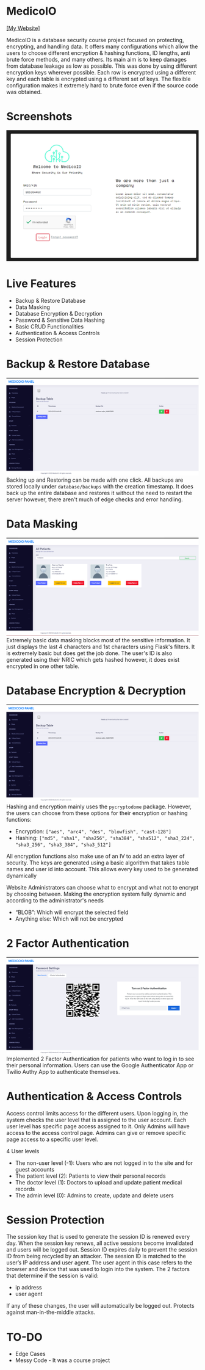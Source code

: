 # MedicoIO
[[My Website]](https://mitsuzi.xyz/)

MedicoIO is a database security course project focused on protecting, encrypting, and handling data. It offers many configurations which allow the users to choose different encryption & hashing functions, ID lengths, anti brute force methods, and many others. Its main aim is to keep damages from database leakage as low as possible. This was done by using different encryption keys wherever possible. Each row is encrypted using a different key and each table is encrypted using a different set of keys. The flexible configuration makes it extremely hard to brute force even if the source code was obtained.

# Screenshots
![main](https://github.com/ContionMig/MedicoIO/blob/main/showcase/Screenshot_2-min.png?raw=true)

# Live Features
- Backup & Restore Database
- Data Masking
- Database Encryption & Decryption
- Password & Sensitive Data Hashing
- Basic CRUD Functionalities
- Authentication & Access Controls
- Session Protection

# Backup & Restore Database
![backup](https://github.com/ContionMig/MedicoIO/blob/main/showcase/Screenshot_11-min.png?raw=true)
Backing up and Restoring can be made with one click. All backups are stored locally under `database/backups` with the creation timestamp. It does back up the entire database and restores it without the need to restart the server however, there aren't much of edge checks and error handling.

# Data Masking
![masking](https://github.com/ContionMig/MedicoIO/blob/main/showcase/Screenshot_3-min.png?raw=true)
Extremely basic data masking blocks most of the sensitive information. It just displays the last 4 characters and 1st characters using Flask's filters. It is extremely basic but does get the job done. The user's ID is also generated using their NRIC which gets hashed however, it does exist encrypted in one other table. 

# Database Encryption & Decryption
![encryption](https://github.com/ContionMig/MedicoIO/blob/main/showcase/Screenshot_11-min.png?raw=true)
Hashing and encryption mainly uses the `pycryptodome` package. However, the users can choose from these options for their encryption or hashing functions:
- Encryption: `["aes", "arc4", "des", "blowfish", "cast-128"]`
- Hashing: `["md5", "sha1", "sha256", "sha384", "sha512", "sha3_224", "sha3_256", "sha3_384", "sha3_512"]`

All encryption functions also make use of an IV to add an extra layer of security. The keys are generated using a basic algorithm that takes table names and user id into account. This allows every key used to be generated dynamically 

Website Administrators can choose what to encrypt and what not to encrypt by choosing between. Making the encryption system fully dynamic and according to the administrator's needs
- “BLOB”: Which will encrypt the selected field
- Anything else: Which will not be encrypted

# 2 Factor Authentication
![2factor](https://github.com/ContionMig/MedicoIO/blob/main/showcase/Screenshot_12-min.png?raw=true)
Implemented 2 Factor Authentication for patients who want to log in to see their personal information. Users can use the Google Authenticator App or Twilio Authy App to authenticate themselves. 

# Authentication & Access Controls
Access control limits access for the different users. Upon logging in, the system checks the user level that is assigned to the user account. Each user level has specific page access assigned to it. Only Admins will have access to the access control page. Admins can give or remove specific page access to a specific user level.

4 User levels
- The non-user level (-1): Users who are not logged in to the site and for guest accounts
- The patient level (2): Patients to view their personal records
- The doctor level (1): Doctors to upload and update patient medical records
- The admin level (0): Admins to create, update and delete users


# Session Protection
The session key that is used to generate the session ID is renewed every day. When the session key renews, all active sessions become invalidated and users will be logged out. Session ID expires daily to prevent the session ID from being recycled by an attacker. The session ID is matched to the user’s IP address and user agent. The user agent in this case refers to the browser and device that was used to login into the system. The 2 factors that determine if the session is valid:
- ip address
- user agent

If any of these changes, the user will automatically be logged out. Protects against man-in-the-middle attacks.


# TO-DO
- Edge Cases
- Messy Code - It was a course project
